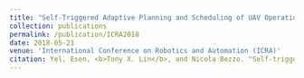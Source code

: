 ```yaml
---
title: "Self-Triggered Adaptive Planning and Scheduling of UAV Operations"
collection: publications
permalink: /publication/ICRA2018
date: 2018-05-21
venue: 'International Conference on Robotics and Automation (ICRA)'
citation: Yel, Esen, <b>Tony X. Lin</b>, and Nicola Bezzo. "Self-triggered adaptive planning and scheduling of uav operations." <i>2018 IEEE International Conference on Robotics and Automation (ICRA)</i>. IEEE, 2018.
---
```

